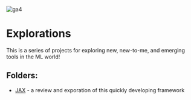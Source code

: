 ![ga4](https://www.google-analytics.com/collect?v=2&tid=G-6VDTYWLKX6&cid=1&en=page_view&sid=1&dl=statmike%2Fvertex-ai-mlops%2FExplorations&dt=readme.md)

# Explorations

This is a series of projects for exploring new, new-to-me, and emerging tools in the ML world!

## Folders:
- [JAX](./JAX/readme.md) - a review and exporation of this quickly developing framework